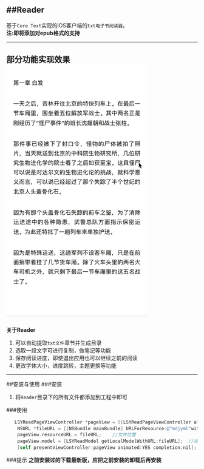 ##Reader
---
基于`Core Text`实现的iOS客户端的`txt电子书阅读器`。</br>
**注:即将添加对epub格式的支持**

---
**部分功能实现效果**</br>
![](https://github.com/GGGHub/Reader/blob/master/LSYReader/demo.gif "部分功能")<br>
---

**关于Reader**</br>

1. 可以自动提取`txt文件`章节并生成目录
2. 选取一段文字可进行复制，做笔记等功能
3. 保存阅读进度，即使退出应用也可以继续之前的阅读
4. 更改字体大小，进度跳转，主题更换等功能

---

##安装与使用
###安装
1. 将`Reader`目录下的所有文件都添加到工程中即可

###使用
```objective-c
   LSYReadPageViewController *pageView = [[LSYReadPageViewController alloc] init];
    NSURL *fileURL = [[NSBundle mainBundle] URLForResource:@"mdjyml"withExtension:@"txt"];
    pageView.resourceURL = fileURL;    //文件位置
    pageView.model = [LSYReadModel getLocalModelWithURL:fileURL];  //阅读模型
    [self presentViewController:pageView animated:YES completion:nil];
```
###提示
**之前安装过的下载最新版，应把之前安装的卸载后再安装**
